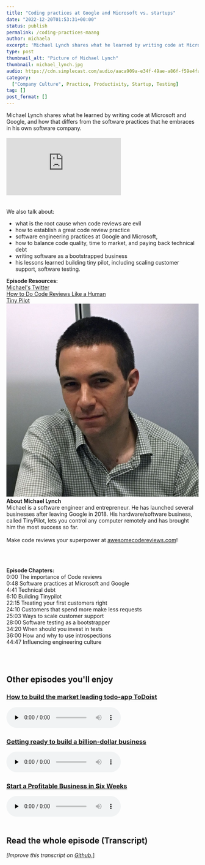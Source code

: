 ```yaml
---
title: "Coding practices at Google and Microsoft vs. startups"
date: "2022-12-20T01:53:31+00:00"
status: publish
permalink: /coding-practices-maang
author: michaela
excerpt: 'Michael Lynch shares what he learned by writing code at Microsoft, Google and now at his startup.'
type: post
thumbnail_alt: "Picture of Michael Lynch"
thumbnail: michael_lynch.jpg
audio: https://cdn.simplecast.com/audio/aaca909a-e34f-49ae-a86f-f59e4fa807f0/episodes/6d1dfdac-2c94-4424-ae43-398176735c9c/audio/381a7c5d-164d-4ee3-b446-f430fa33977e/default_tc.mp3
category:
  ["Company Culture", Practice, Productivity, Startup, Testing]
tag: []
post_format: []
---
```



<div class="episode-about">
Michael Lynch shares what he learned by writing code at Microsoft and Google, and how that differs from the software practices that he embraces in his own software company.<br/> <br/>

<div class="video-container">
<iframe class="video" src="https://www.youtube-nocookie.com/embed/MJJBoJSxvwQ" title="YouTube video player" rel=0"  frameborder="0" allowfullscreen="allowfullscreen allow="accelerometer; autoplay; clipboard-write; encrypted-media; gyroscope; picture-in-picture" allowfullscreen></iframe>
</div>

<br/>We also talk about:
<ul>
<li>what is the root cause when code reviews are evil</li>
<li>how to establish a great code review practice</li>
<li>software engineering practices at Google and Microsoft,</li>
<li>how to balance code quality, time to market, and paying back technical debt</li>
<li>writing software as a bootstrapped business</li>
<li>his lessons learned building tiny pilot, including scaling customer support, software testing.</li>
</ul>
</div>

<div class="episode-links">
<b>Episode Resources:</b><br/>
<a href="https://twitter.com/deliberatecoder">Michael's Twitter</a><br/>
<a href="https://mtlynch.io/human-code-reviews-1/">How to Do Code Reviews Like a Human</a><br/>
<a href="https://tinypilotkvm.com/">Tiny Pilot</a><br/>
</div>

<div class="row pt-2 align-items-center">
<div class="col-4 guest-picture">
<img src="michael_lynch.jpg" alt="Picture of Michael Lynch"/>
</div>
<div class="col-8 guest-about">
<b>About Michael Lynch</b><br/>
Michael is a software engineer and entrepreneur. He has launched several businesses after leaving Google in 2018. His hardware/software business, called TinyPilot, lets you control any computer remotely and has brought him the most success so far.
</div>
</div>
<br/>
<div class="sponsorship">
Make code reviews your superpower at <a href="https://awesomecodereviews.com">awesomecodereviews.com</a>!
</div> 

<br/><br/>
<div class="episode-chapters">
<p><b>Episode Chapters: </b> <br/>
0:00 The importance of Code reviews<br/>
0:48 Software practices at Microsoft and Google<br/>
4:41 Technical debt<br/>
6:10 Building Tinypilot<br/>
22:15 Treating your first customers right<br/>
24:10 Customers that spend more make less requests<br/>
25:03 Ways to scale customer support<br/>
28:00 Software testing as a bootstrapper<br/>
34:20 When should you invest in tests<br/>
36:00 How and why to use introspections<br/>
44:47 Influencing engineering culture<br/>
</p>
</div>


 <br/><br/>
<div>
  <h2>Other episodes you'll enjoy</h2>
<div class="row-md-6">
      <div class="row g-0 border rounded overflow-hidden flex-md-row mb-4 shadow-sm h-md-250 position-relative">
          <div class="col p-4 d-flex flex-column position-static">
            <h3 class="mb-0"><a href="https://www.software-engineering-unlocked.com/market-leader-productivity-app/">How to build the market leading todo-app ToDoist</a></h3>
  <audio controls preload="none">
                <source src="https://cdn.simplecast.com/audio/aaca90/aaca909a-e34f-49ae-a86f-f59e4fa807f0/67159a85-1734-416e-a493-baead56cb174/amir-salihefendic-ready_tc.mp3" />
              </audio>
          </div>
        </div>
      </div>
    	<div class="row-md-6">
      <div class="row g-0 border rounded overflow-hidden flex-md-row mb-4 shadow-sm h-md-250 position-relative">
          <div class="col p-4 d-flex flex-column position-static">
            <h3 class="mb-0"><a href="https://www.software-engineering-unlocked.com/getting-ready-for-a-billion-dollar-business/">Getting ready to build a billion-dollar business</a></h3>
  <audio controls preload="none">
                <source src="https://cdn.simplecast.com/audio/aaca909a-e34f-49ae-a86f-f59e4fa807f0/episodes/c9aa17f7-c159-456c-bd44-ca609c0ac29c/audio/3eb59a7c-8a65-4a7a-8550-eb374bc57dde/default_tc.mp3" />
              </audio>
          </div>
        </div>
      </div>
      	<div class="row-md-6">
      <div class="row g-0 border rounded overflow-hidden flex-md-row mb-4 shadow-sm h-md-250 position-relative">
          <div class="col p-4 d-flex flex-column position-static">
            <h3 class="mb-0"><a href="https://www.software-engineering-unlocked.com/episode-12-profitable-business-courtland-allen/">Start a Profitable Business in Six Weeks</a></h3>
  <audio controls preload="none">
                <source src="https://cdn.simplecast.com/audio/aaca90/aaca909a-e34f-49ae-a86f-f59e4fa807f0/c20424de-dfb3-4ff2-871e-0e64f6809511/courtland-allen-ready_tc.mp3" />
              </audio>
          </div>
        </div>
      </div>
</div>
<br/>

## Read the whole episode (Transcript)

_\[Improve this transcript on [Github](https://github.com/mgreiler/se-unlocked/tree/master/Transcripts)_[.](https://github.com/mgreiler/se-unlocked/tree/master/Transcripts)\]

